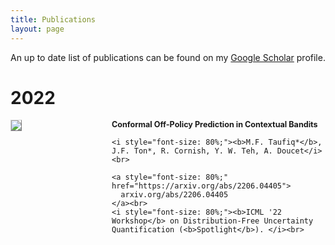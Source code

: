 ```yaml
---
title: Publications
layout: page
---
```


An up to date list of publications can be found on my [Google Scholar](https://scholar.google.com/citations?hl=en&user=oDL6ahoAAAAJ) profile.


# 2022

<div style="display:flex;">

  <div style="flex:1; padding-right:5%">
    <img src="{{ site.url }}/img/paper-icons/COPP7.png" style="align:left; border: 1px solid #d3d3d3; border-style: outset;">
  </div>

  <div style="flex:2.5;">
    <b style="font-size: 90%;">Conformal Off-Policy Prediction in Contextual Bandits</b><br>

    <i style="font-size: 80%;"><b>M.F. Taufiq*</b>, J.F. Ton*, R. Cornish, Y. W. Teh, A. Doucet</i><br>

    <a style="font-size: 80%;" href="https://arxiv.org/abs/2206.04405">
      arxiv.org/abs/2206.04405
    </a><br>
    <i style="font-size: 80%;"><b>ICML '22 Workshop</b> on Distribution-Free Uncertainty Quantification (<b>Spotlight</b>). </i><br>
  </div>
</div>

&nbsp;